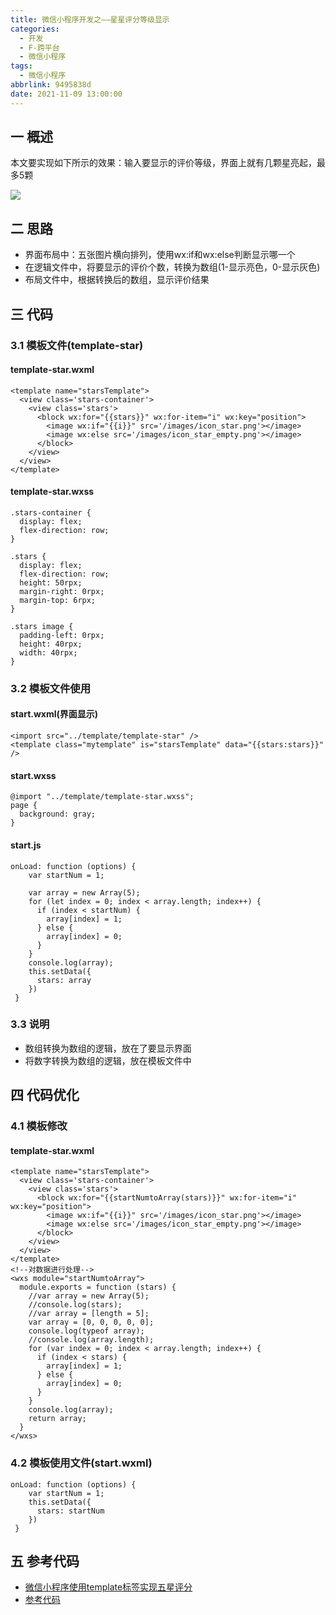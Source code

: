 ```yaml
---
title: 微信小程序开发之——星星评分等级显示
categories:
  - 开发
  - F-跨平台
  - 微信小程序
tags:
  - 微信小程序
abbrlink: 9495838d
date: 2021-11-09 13:00:00
---
```

## 一 概述

本文要实现如下所示的效果：输入要显示的评价等级，界面上就有几颗星亮起，最多5颗

![][1]

<!--more-->

## 二 思路

* 界面布局中：五张图片横向排列，使用wx:if和wx:else判断显示哪一个
* 在逻辑文件中，将要显示的评价个数，转换为数组(1-显示亮色，0-显示灰色)
* 布局文件中，根据转换后的数组，显示评价结果

## 三 代码

### 3.1 模板文件(template-star)

#### template-star.wxml

```
<template name="starsTemplate">
  <view class='stars-container'>
    <view class='stars'>
      <block wx:for="{{stars}}" wx:for-item="i" wx:key="position">
        <image wx:if="{{i}}" src='/images/icon_star.png'></image>
        <image wx:else src='/images/icon_star_empty.png'></image>
      </block>
    </view>
  </view>
</template>
```

#### template-star.wxss

```
.stars-container {
  display: flex;
  flex-direction: row;
}

.stars {
  display: flex;
  flex-direction: row;
  height: 50rpx;
  margin-right: 0rpx;
  margin-top: 6rpx;
}

.stars image {
  padding-left: 0rpx;
  height: 40rpx;
  width: 40rpx;
}
```

### 3.2 模板文件使用

#### start.wxml(界面显示)

```
<import src="../template/template-star" />
<template class="mytemplate" is="starsTemplate" data="{{stars:stars}}" />
```

#### start.wxss

```
@import "../template/template-star.wxss";
page {
  background: gray;
}
```

#### start.js

```
onLoad: function (options) {
    var startNum = 1;

    var array = new Array(5);
    for (let index = 0; index < array.length; index++) {
      if (index < startNum) {
        array[index] = 1;
      } else {
        array[index] = 0;
      }
    }
    console.log(array);
    this.setData({
      stars: array
    })
 }   
```

### 3.3 说明

* 数组转换为数组的逻辑，放在了要显示界面
* 将数字转换为数组的逻辑，放在模板文件中

## 四 代码优化

### 4.1 模板修改

#### template-star.wxml

```
<template name="starsTemplate">
  <view class='stars-container'>
    <view class='stars'>
      <block wx:for="{{startNumtoArray(stars)}}" wx:for-item="i" wx:key="position">
        <image wx:if="{{i}}" src='/images/icon_star.png'></image>
        <image wx:else src='/images/icon_star_empty.png'></image>
      </block>
    </view>
  </view>
</template>
<!--对数据进行处理-->
<wxs module="startNumtoArray">
  module.exports = function (stars) {
    //var array = new Array(5);
    //console.log(stars);
    //var array = [length = 5];
    var array = [0, 0, 0, 0, 0];
    console.log(typeof array);
    //console.log(array.length);
    for (var index = 0; index < array.length; index++) {
      if (index < stars) {
        array[index] = 1;
      } else {
        array[index] = 0;
      }
    }
    console.log(array);
    return array;
  }
</wxs>
```

### 4.2 模板使用文件(start.wxml)

```
onLoad: function (options) {
    var startNum = 1;
    this.setData({
      stars: startNum
    })
 }   
```

## 五 参考代码

* [微信小程序使用template标签实现五星评分](https://blog.csdn.net/qq_19707091/article/details/79300031)
* [参考代码](https://download.csdn.net/download/Calvin_zhou/39004893)



[1]:https://cdn.jsdelivr.net/gh/PGzxc/CDN/blog-wechat/wechat-start-num-preview.png

